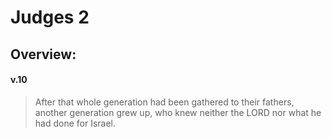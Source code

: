 # Judges 2

## Overview:


#### v.10
>After that whole generation had been gathered to their fathers, another generation grew up, who knew neither the LORD nor what he had done for Israel.

